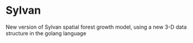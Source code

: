 # Sylvan 
New version of Sylvan spatial forest growth model, using a new 3-D data structure in the golang language
